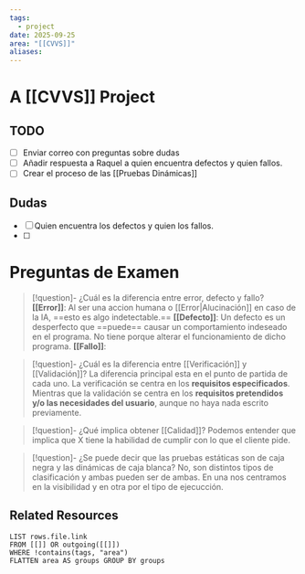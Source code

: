 ```yaml
---
tags:
  - project
date: 2025-09-25
area: "[[CVVS]]"
aliases:
---
```

# A [[CVVS]] Project
## TODO
- [ ] Enviar correo con preguntas sobre dudas
- [ ] Añadir respuesta a Raquel a quien encuentra defectos y quien fallos.
- [ ] Crear el proceso de las [[Pruebas Dinámicas]]
## Dudas
- [ ] Quien encuentra los defectos y quien los fallos.
- [ ] 

# Preguntas de Examen

> [!question]- ¿Cuál es la diferencia entre error, defecto y fallo?
> **[[Error]]**: Al ser una accion humana o [[Error|Alucinación]] en caso de la IA, ==esto es algo indetectable.==
> **[[Defecto]]**: Un defecto es un desperfecto que ==puede== causar un comportamiento indeseado en el programa. No tiene porque alterar el funcionamiento de dicho programa.
> **[[Fallo]]**: 

> [!question]- ¿Cuál es la diferencia entre [[Verificación]] y [[Validación]]?
> La diferencia principal esta en el punto de partida de cada uno. La verificación se centra en los **requisitos especificados**. Mientras que la validación se centra en los **requisitos pretendidos y/o las necesidades del usuario**, aunque no haya nada escrito previamente.

> [!question]- ¿Qué implica obtener [[Calidad]]?
> Podemos entender que implica que X tiene la habilidad de cumplir con lo que el cliente pide.

> [!question]- ¿Se puede decir que las pruebas estáticas son de caja negra y las dinámicas de caja blanca?
> No, son distintos tipos de clasificación y ambas pueden ser de ambas. En una nos centramos en la visibilidad y en otra por el tipo de ejecucción.

## Related Resources
```dataview
LIST rows.file.link
FROM [[]] OR outgoing([[]])
WHERE !contains(tags, "area")
FLATTEN area AS groups GROUP BY groups

```




